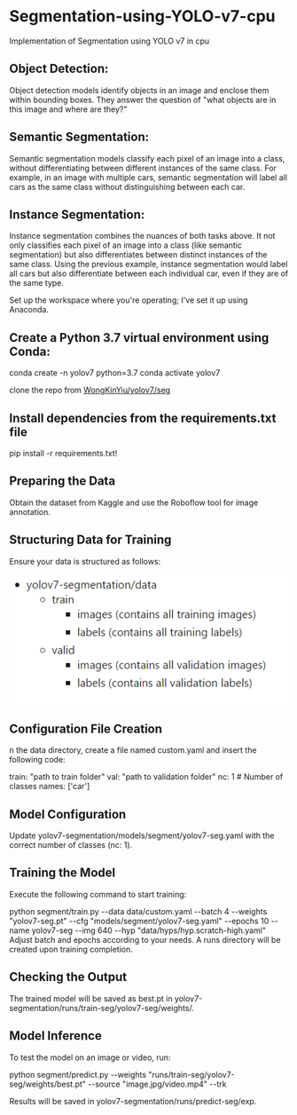 # Segmentation-using-YOLO-v7-cpu
Implementation of Segmentation using YOLO v7 in cpu


<h2>Object Detection:</h2> Object detection models identify objects in an image and enclose them within bounding boxes. They answer the question of "what objects are in this image and where are they?"

<h2>Semantic Segmentation:</h2> Semantic segmentation models classify each pixel of an image into a class, without differentiating between different instances of the same class. For example, in an image with multiple cars, semantic segmentation will label all cars as the same class without distinguishing between each car.

<h2>Instance Segmentation:</h2> Instance segmentation combines the nuances of both tasks above. It not only classifies each pixel of an image into a class (like semantic segmentation) but also differentiates between distinct instances of the same class. Using the previous example, instance segmentation would label all cars but also differentiate between each individual car, even if they are of the same type.

Set up the workspace where you're operating; I've set it up using Anaconda.

<h2>Create a Python 3.7 virtual environment using Conda:</h2>
conda create -n yolov7 python=3.7
conda activate yolov7

clone the repo from [WongKinYiu/yolov7/seg
](https://github.com/WongKinYiu/yolov7/tree/u7/seg)
<h2>Install dependencies from the requirements.txt file</h2>
pip install -r requirements.txt!

<h2>Preparing the Data</h2>
Obtain the dataset from Kaggle and use the Roboflow tool for image annotation.
<h2>Structuring Data for Training</h2>
Ensure your data is structured as follows:

<p align="center">
  <img src="https://github.com/Akhilsunny212/Segmentation-using-YOLO-v7-cpu/blob/main/image_path.png?raw=true" >
</p>
<h2>Configuration File Creation</h2>
n the data directory, create a file named custom.yaml and insert the following code:

train: "path to train folder"
val: "path to validation folder"
nc: 1 # Number of classes
names: ['car']

<h2>Model Configuration</h2>
Update yolov7-segmentation/models/segment/yolov7-seg.yaml with the correct number of classes (nc: 1).

<h2>Training the Model</h2>
Execute the following command to start training:

python segment/train.py --data data/custom.yaml --batch 4 --weights "yolov7-seg.pt" --cfg "models/segment/yolov7-seg.yaml" --epochs 10 --name yolov7-seg --img 640 --hyp "data/hyps/hyp.scratch-high.yaml"
Adjust batch and epochs according to your needs. A runs directory will be created upon training completion.

<h2>Checking the Output</h2>
The trained model will be saved as best.pt in yolov7-segmentation/runs/train-seg/yolov7-seg/weights/.

<h2>Model Inference</h2>
To test the model on an image or video, run:

python segment/predict.py --weights "runs/train-seg/yolov7-seg/weights/best.pt" --source "image.jpg/video.mp4" --trk

Results will be saved in yolov7-segmentation/runs/predict-seg/exp.




